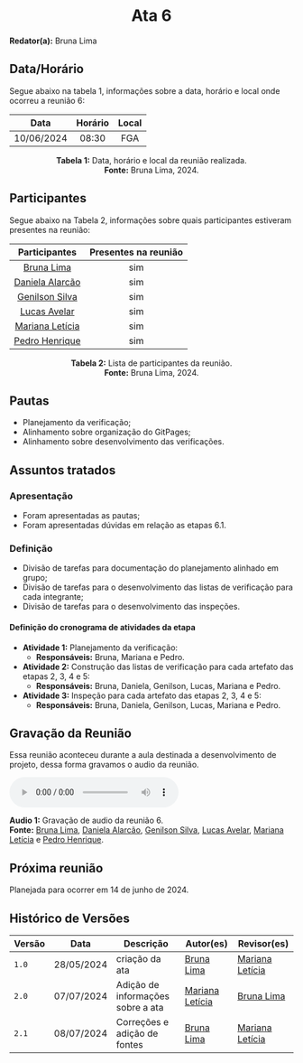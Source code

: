 <h1 align="center"> Ata 6 </h1>

**Redator(a):** Bruna Lima

## Data/Horário

<p>Segue abaixo na tabela 1, informações sobre a data, horário e local onde ocorreu a reunião 6:</p>

<center>

| Data       | Horário | Local |
| :--------: | :-----: |:----: |
| 10/06/2024 | 08:30   | FGA   |

**Tabela 1:** Data, horário e local da reunião realizada. <br>
**Fonte:** Bruna Lima, 2024.

</center>

## Participantes

<p>Segue abaixo na Tabela 2, informações sobre quais participantes estiveram presentes na reunião:</p>

<center>

| Participantes | Presentes na reunião 
| :-----------: | :----------------------: 
| [Bruna Lima](https://github.com/libruna) | sim
| [Daniela Alarcão](https://github.com/danialarcao) | sim
| [Genilson Silva](https://github.com/GenilsonJrs) | sim
| [Lucas Avelar](https://github.com/LucasAvelar2711)| sim
| [Mariana Letícia](https://github.com/Marianannn) | sim
| [Pedro Henrique](https://github.com/https://github.com/PedroHhenriq) | sim

**Tabela 2:** Lista de participantes da reunião. <br>
**Fonte:** Bruna Lima, 2024.

</center>

## Pautas

- Planejamento da verificação;
- Alinhamento sobre organização do GitPages;
- Alinhamento sobre desenvolvimento das verificações.

## Assuntos tratados

### Apresentação

- Foram apresentadas as pautas;
- Foram apresentadas dúvidas em relação as etapas 6.1.

### Definição

- Divisão de tarefas para documentação do planejamento alinhado em grupo;
- Divisão de tarefas para o desenvolvimento das listas de verificação para cada integrante;
- Divisão de tarefas para o desenvolvimento das inspeções.

#### Definição do cronograma de atividades da etapa

- **Atividade 1:** Planejamento da verificação: 
    - **Responsáveis:** Bruna, Mariana e Pedro.
- **Atividade 2:** Construção das listas de verificação para cada artefato das etapas 2, 3, 4 e 5: 
    - **Responsáveis:** Bruna, Daniela, Genilson, Lucas, Mariana e Pedro.
- **Atividade 3:** Inspeção para cada artefato das etapas 2, 3, 4 e 5: 
    - **Responsáveis:** Bruna, Daniela, Genilson, Lucas, Mariana e Pedro.

## Gravação da Reunião
Essa reunião aconteceu durante a aula destinada a desenvolvimento de projeto, dessa forma gravamos o audio da reunião.

<audio controls>
    <source scr="reunioes_audio/reuniao_6_1.mp4" type="audio/mp4">
    <p>
        Seu navegador pode não suportar o "audio HTML5". Aqui está o 
        <a href="reunioes_audio/reuniao_6_1.mp4">link para o áudio</a> .
    </p>
</audio>

**Audio 1:** Gravação de audio da reunião 6. <br>
**Fonte:** [Bruna Lima](https://github.com/libruna), [Daniela Alarcão](https://github.com/danialarcao), [Genilson Silva](https://github.com/GenilsonJrs), [Lucas Avelar](https://github.com/LucasAvelar2711), [Mariana Letícia](https://github.com/Marianannn) e [Pedro Henrique](https://github.com/PedroHhenriq).

## Próxima reunião

Planejada para ocorrer em 14 de junho de 2024.

## Histórico de Versões

<center>

| Versão |    Data    | Descrição                                 | Autor(es)                                       | Revisor(es)                                    |
| ------ | :--------: | ----------------------------------------- | ----------------------------------------------- | ---------------------------------------------- |
| `1.0`   | 28/05/2024 | criação da ata | [Bruna Lima](https://github.com/https://github.com/libruna) | [Mariana Letícia](https://github.com/https://github.com/Marianannn) | 
| `2.0`   | 07/07/2024 | Adição de informações sobre a ata | [Mariana Letícia](https://github.com/https://github.com/Marianannn) | [Bruna Lima](https://github.com/https://github.com/libruna) | 
| `2.1`   | 08/07/2024 | Correções e adição de fontes | [Bruna Lima](https://github.com/libruna) | [Mariana Letícia](https://github.com/Marianannn) | 

</center>